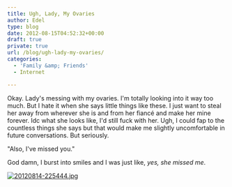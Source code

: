 ```yaml
---
title: Ugh, Lady, My Ovaries
author: Edel
type: blog
date: 2012-08-15T04:52:32+00:00
draft: true
private: true
url: /blog/ugh-lady-my-ovaries/
categories:
  - 'Family &amp; Friends'
  - Internet

---
```

Okay. Lady's messing with my ovaries. I'm totally looking into it way too much. But I hate it when she says little things like these. I just want to steal her away from wherever she is and from her fiancé and make her mine forever. Idc what she looks like, I'd still fuck with her. Ugh, I could fap to the countless things she says but that would make me slightly uncomfortable in future conversations. But seriously.

"Also, I've missed you."

God damn, I burst into smiles and I was just like, _yes, she missed me_.

[<img src="http://brokenphrases.info/wp-content/uploads/2012/08/20120814-225444.jpg" alt="20120814-225444.jpg" class="alignnone size-full" />][1]




 [1]: http://brokenphrases.info/wp-content/uploads/2012/08/20120814-225444.jpg